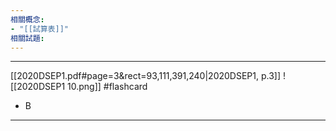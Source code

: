 ```yaml
---
相關概念: 
- "[[試算表]]"
相關試題:
---
```


---
[[2020DSEP1.pdf#page=3&rect=93,111,391,240|2020DSEP1, p.3]]
![[2020DSEP1 10.png]]
 #flashcard 
- B
---
<!--ID: 1730779830621-->
